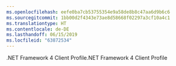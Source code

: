 ```yaml
---
ms.openlocfilehash: eefe0ba7cb53755354e9a58de8b8c47aa6d9b6c6
ms.sourcegitcommit: 1bb00d2f4343e73ae8d58668f02297a3cf10a4c1
ms.translationtype: HT
ms.contentlocale: de-DE
ms.lasthandoff: 06/15/2019
ms.locfileid: "63872534"
---
```

<span data-ttu-id="85642-101">.NET Framework 4 Client Profile</span><span class="sxs-lookup"><span data-stu-id="85642-101">.NET Framework 4 Client Profile</span></span>